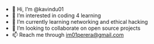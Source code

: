 - 👋 Hi, I’m @kavindu01
- 👀 I’m interested in coding 4 learning 
- 🌱 I’m currently learning networking and ethical hacking 
- 💞️ I’m looking to collaborate on open source projects 
- 📫 Reach me through im01perera@gmail.com 
 
<!---
kavindu01/kavindu01 is a ✨ special ✨ repository because its `README.md` (this file) appears on your GitHub profile.
You can click the Preview link to take a look at your changes.
--->
